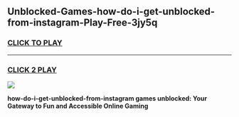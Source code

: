 
## Unblocked-Games-how-do-i-get-unblocked-from-instagram-Play-Free-3jy5q
<h3>
<a href="https://premium76.site?title=how-do-i-get-unblocked-from-instagram&ref=12A">CLICK TO PLAY</a></h3>
<hr>

<h3>
<a href="https://premium76.site?title=how-do-i-get-unblocked-from-instagram&ref=12A">CLICK 2 PLAY</a>
  
</h3>

<a href="https://premium76.site?title=how-do-i-get-unblocked-from-instagram&ref=12A"><img src="https://clearcache.store/games.png"></a>


**how-do-i-get-unblocked-from-instagram games unblocked: Your Gateway to Fun and Accessible Online Gaming**
